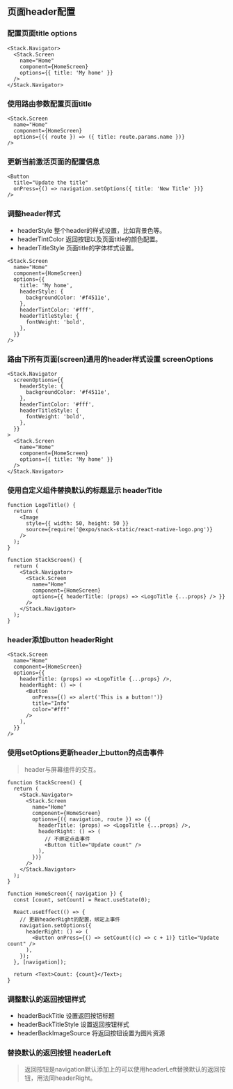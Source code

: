 ## 页面header配置
### 配置页面title  options
```
<Stack.Navigator>
  <Stack.Screen
    name="Home"
    component={HomeScreen}
    options={{ title: 'My home' }}
  />
</Stack.Navigator>
```
### 使用路由参数配置页面title
```
<Stack.Screen
  name="Home"
  component={HomeScreen}
  options={({ route }) => ({ title: route.params.name })}
/>
```
### 更新当前激活页面的配置信息
```
<Button
  title="Update the title"
  onPress={() => navigation.setOptions({ title: 'New Title' })}
/>
```
### 调整header样式
- headerStyle 整个header的样式设置，比如背景色等。
- headerTintColor 返回按钮以及页面title的颜色配置。
- headerTitleStyle 页面title的字体样式设置。
```
<Stack.Screen
  name="Home"
  component={HomeScreen}
  options={{
    title: 'My home',
    headerStyle: {
      backgroundColor: '#f4511e',
    },
    headerTintColor: '#fff',
    headerTitleStyle: {
      fontWeight: 'bold',
    },
  }}
/>
```
### 路由下所有页面(screen)通用的header样式设置 screenOptions
```
<Stack.Navigator
  screenOptions={{
    headerStyle: {
      backgroundColor: '#f4511e',
    },
    headerTintColor: '#fff',
    headerTitleStyle: {
      fontWeight: 'bold',
    },
  }}
>
  <Stack.Screen
    name="Home"
    component={HomeScreen}
    options={{ title: 'My home' }}
  />
</Stack.Navigator>
```
### 使用自定义组件替换默认的标题显示 headerTitle
```
function LogoTitle() {
  return (
    <Image
      style={{ width: 50, height: 50 }}
      source={require('@expo/snack-static/react-native-logo.png')}
    />
  );
}

function StackScreen() {
  return (
    <Stack.Navigator>
      <Stack.Screen
        name="Home"
        component={HomeScreen}
        options={{ headerTitle: (props) => <LogoTitle {...props} /> }}
      />
    </Stack.Navigator>
  );
}
```
### header添加button  headerRight
```
<Stack.Screen
  name="Home"
  component={HomeScreen}
  options={{
    headerTitle: (props) => <LogoTitle {...props} />,
    headerRight: () => (
      <Button
        onPress={() => alert('This is a button!')}
        title="Info"
        color="#fff"
      />
    ),
  }}
/>
```
### 使用setOptions更新header上button的点击事件
> header与屏幕组件的交互。

```
function StackScreen() {
  return (
    <Stack.Navigator>
      <Stack.Screen
        name="Home"
        component={HomeScreen}
        options={({ navigation, route }) => ({
          headerTitle: (props) => <LogoTitle {...props} />,
          headerRight: () => (
            // 不绑定点击事件
            <Button title="Update count" />
          ),
        })}
      />
    </Stack.Navigator>
  );
}

function HomeScreen({ navigation }) {
  const [count, setCount] = React.useState(0);

  React.useEffect(() => {
    // 更新headerRight的配置，绑定上事件
    navigation.setOptions({
      headerRight: () => (
        <Button onPress={() => setCount((c) => c + 1)} title="Update count" />
      ),
    });
  }, [navigation]);

  return <Text>Count: {count}</Text>;
}
```
### 调整默认的返回按钮样式
- headerBackTitle 设置返回按钮标题
- headerBackTitleStyle 设置返回按钮样式
- headerBackImageSource 将返回按钮设置为图片资源
### 替换默认的返回按钮  headerLeft
> 返回按钮是navigation默认添加上的可以使用headerLeft替换默认的返回按钮，用法同headerRight。

